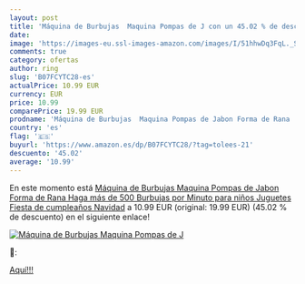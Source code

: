 ```yaml
---
layout: post
title: 'Máquina de Burbujas  Maquina Pompas de J con un 45.02 % de descuento'
date: 
image: 'https://images-eu.ssl-images-amazon.com/images/I/51hhwDq3FqL._SL200_.jpg'
comments: true
category: ofertas
author: ring
slug: 'B07FCYTC28-es'
actualPrice: 10.99 EUR
currency: EUR
price: 10.99
comparePrice: 19.99 EUR
prodname: 'Máquina de Burbujas  Maquina Pompas de Jabon Forma de Rana  Haga más de 500 Burbujas por Minuto para niños Juguetes Fiesta de cumpleaños  Navidad'
country: 'es'
flag: '🇪🇸'
buyurl: 'https://www.amazon.es/dp/B07FCYTC28/?tag=tolees-21'
descuento: '45.02'
average: '10.99'
---
```


En este momento está [Máquina de Burbujas  Maquina Pompas de Jabon Forma de Rana  Haga más de 500 Burbujas por Minuto para niños Juguetes Fiesta de cumpleaños  Navidad](https://www.amazon.es/dp/B07FCYTC28/?tag=tolees-21) a 10.99 EUR (original: 19.99 EUR) (45.02 %  de descuento) en el siguiente enlace!

[![Máquina de Burbujas  Maquina Pompas de J](https://images-eu.ssl-images-amazon.com/images/I/51hhwDq3FqL._SL200_.jpg)](https://www.amazon.es/dp/B07FCYTC28/?tag=tolees-21)

🔎:


[Aquí!!!](https://www.amazon.es/dp/B07FCYTC28/?tag=tolees-21)
